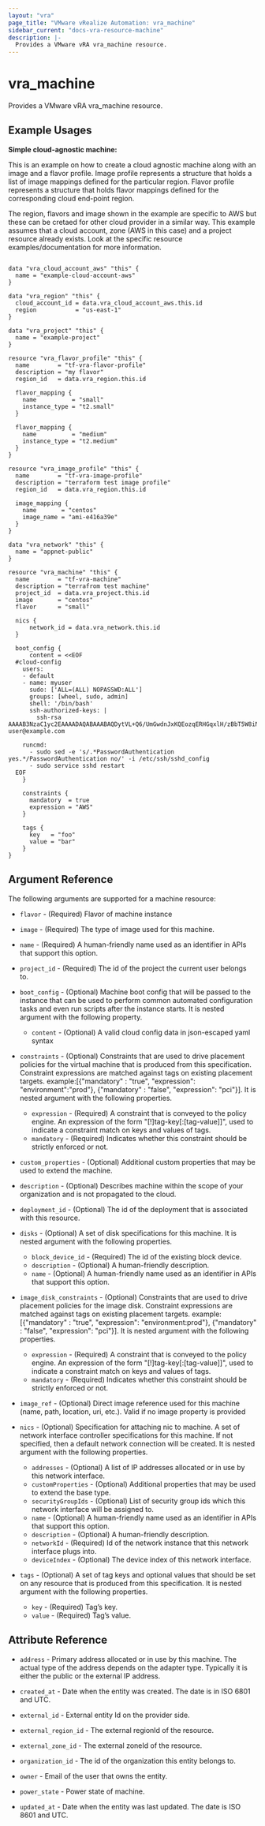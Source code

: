 ```yaml
---
layout: "vra"
page_title: "VMware vRealize Automation: vra_machine"
sidebar_current: "docs-vra-resource-machine"
description: |-
  Provides a VMware vRA vra_machine resource.
---
```


# vra\_machine

Provides a VMware vRA vra_machine resource.

## Example Usages

**Simple cloud-agnostic machine:**

This is an example on how to create a cloud agnostic machine along with an image and a flavor profile.
Image profile represents a structure that holds a list of image mappings defined for the particular region.
Flavor profile represents a structure that holds flavor mappings defined for the corresponding cloud end-point region.

The region, flavors and image shown in the example are specific to AWS but these can be cretaed for other cloud provider in a similar way. This example assumes that a cloud account, zone (AWS in this case) and a project resource already exists. Look at the specific resource examples/documentation for more information.

```hcl

data "vra_cloud_account_aws" "this" {
  name = "example-cloud-account-aws"
}

data "vra_region" "this" {
  cloud_account_id = data.vra_cloud_account_aws.this.id
  region           = "us-east-1"
}

data "vra_project" "this" {
  name = "example-project"
}

resource "vra_flavor_profile" "this" {
  name        = "tf-vra-flavor-profile"
  description = "my flavor"
  region_id   = data.vra_region.this.id

  flavor_mapping {
    name          = "small"
    instance_type = "t2.small"
  }

  flavor_mapping {
    name          = "medium"
    instance_type = "t2.medium"
  }
}

resource "vra_image_profile" "this" {
  name        = "tf-vra-image-profile"
  description = "terraform test image profile"
  region_id   = data.vra_region.this.id

  image_mapping {
    name       = "centos"
    image_name = "ami-e416a39e"
  }
}

data "vra_network" "this" {
  name = "appnet-public"
}

resource "vra_machine" "this" {
  name        = "tf-vra-machine"
  description = "terrafrom test machine"
  project_id  = data.vra_project.this.id
  image       = "centos"
  flavor      = "small"

  nics {
      network_id = data.vra_network.this.id
  }

  boot_config {
      content = <<EOF
  #cloud-config
    users:
    - default
    - name: myuser
      sudo: ['ALL=(ALL) NOPASSWD:ALL']
      groups: [wheel, sudo, admin]
      shell: '/bin/bash'
      ssh-authorized-keys: |
        ssh-rsa AAAAB3NzaC1yc2EAAAADAQABAAABAQDytVL+Q6/UmGwdnJxKQEozqERHGqxlH/zBbT5W8iNbwgOLF6JWz0o7ThAK/Cf0uPcv78Q6UhOjuRfd2BKBciJx5JsyH4Ly7Ars2v/ZQ492KyZElKRqwibXNWjfZcwKU/6YjDITm15Yh6UWCsvVHg4w72X+TiTxeKDZ0pNt2hcZ5Uje6NvZ4GFKYfl4kNFxBZmBYLFdtq8eNPg3PGREV+pM0xkyXKSAYUsXsgj821AgK/YNByCPY53jNKqXqdFKQXKG7FOs78MdhAF7aGMsVRymY5RtHk9UO0DGzCIHRp9DqmfN9SdIYIf5fb4sEtt8T9uxW32Mx3d9S+vGbmkYoRpY user@example.com
  
    runcmd:
      - sudo sed -e 's/.*PasswordAuthentication yes.*/PasswordAuthentication no/' -i /etc/ssh/sshd_config
      - sudo service sshd restart
  EOF
    }
  
    constraints {
      mandatory  = true
      expression = "AWS"
    }
  
    tags {
      key   = "foo"
      value = "bar"
    }
}
```

## Argument Reference

The following arguments are supported for a machine resource:

* `flavor` - (Required) Flavor of machine instance

* `image` - (Required) The type of image used for this machine.

* `name` - (Required) A human-friendly name used as an identifier in APIs that support this option.

* `project_id` - (Required) The id of the project the current user belongs to.

* `boot_config` - (Optional) Machine boot config that will be passed to the instance that can be used to perform common automated configuration tasks and even run scripts after the instance starts. It is nested argument with the following property.
  * `content` - (Optional) A valid cloud config data in json-escaped yaml syntax

* `constraints` - (Optional) Constraints that are used to drive placement policies for the virtual machine that is produced from this specification. Constraint expressions are matched against tags on existing placement targets.
example:[{"mandatory" : "true", "expression": "environment":"prod"}, {"mandatory" : "false", "expression": "pci"}]. It is nested argument with the following properties.
  * `expression` - (Required) A constraint that is conveyed to the policy engine. An expression of the form "[!]tag-key[:[tag-value]]", used to indicate a constraint match on keys and values of tags.
  * `mandatory` - (Required) Indicates whether this constraint should be strictly enforced or not.

* `custom_properties` - (Optional) Additional custom properties that may be used to extend the machine.

* `description` - (Optional) Describes machine within the scope of your organization and is not propagated to the cloud.

* `deployment_id` - (Optional) The id of the deployment that is associated with this resource.

* `disks` - (Optional) A set of disk specifications for this machine. It is nested argument with the following properties.
  * `block_device_id` - (Required) The id of the existing block device.
  * `description` - (Optional) A human-friendly description.
  * `name` - (Optional) A human-friendly name used as an identifier in APIs that support this option.

* `image_disk_constraints` - (Optional) Constraints that are used to drive placement policies for the image disk. Constraint expressions are matched against tags on existing placement targets. example:[{"mandatory" : "true", "expression": "environment:prod"}, {"mandatory" : "false", "expression": "pci"}]. It is nested argument with the following properties.
  * `expression` - (Required) A constraint that is conveyed to the policy engine. An expression of the form "[!]tag-key[:[tag-value]]", used to indicate a constraint match on keys and values of tags.
  * `mandatory` - (Required) Indicates whether this constraint should be strictly enforced or not.

* `image_ref` - (Optional) Direct image reference used for this machine (name, path, location, uri, etc.). Valid if no image property is provided

* `nics` - (Optional) Specification for attaching nic to machine. A set of network interface controller specifications for this machine. If not specified, then a default network connection will be created. It is nested argument with the following properties.
  * `addresses` - (Optional) A list of IP addresses allocated or in use by this network interface.
  * `customProperties` - (Optional) Additional properties that may be used to extend the base type.
  * `securityGroupIds` - (Optional) List of security group ids which this network interface will be assigned to.
  * `name` - (Optional) A human-friendly name used as an identifier in APIs that support this option.
  * `description` - (Optional) A human-friendly description.
  * `networkId` - (Required) Id of the network instance that this network interface plugs into.
  * `deviceIndex` - (Optional) The device index of this network interface.

* `tags` - (Optional) A set of tag keys and optional values that should be set on any resource that is produced from this specification. It is nested argument with the following properties.
  * `key` - (Required) Tag’s key.
  * `value` - (Required) Tag’s value.


## Attribute Reference

* `address` - Primary address allocated or in use by this machine. The actual type of the address depends on the adapter type. Typically it is either the public or the external IP address.

* `created_at` - Date when the entity was created. The date is in ISO 6801 and UTC.

* `external_id` - External entity Id on the provider side.

* `external_region_id` - The external regionId of the resource.

* `external_zone_id` - The external zoneId of the resource.

* `organization_id` - The id of the organization this entity belongs to.

* `owner` - Email of the user that owns the entity.

* `power_state` - Power state of machine.

* `updated_at` - Date when the entity was last updated. The date is ISO 8601 and UTC.


